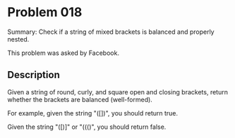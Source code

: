 # Problem 018
Summary: Check if a string of mixed brackets is balanced and properly nested.

This problem was asked by Facebook.

## Description
Given a string of round, curly, and square open and closing brackets, return whether the brackets are balanced (well-formed).

For example, given the string "([])[]({})", you should return true.

Given the string "([)]" or "((()", you should return false.